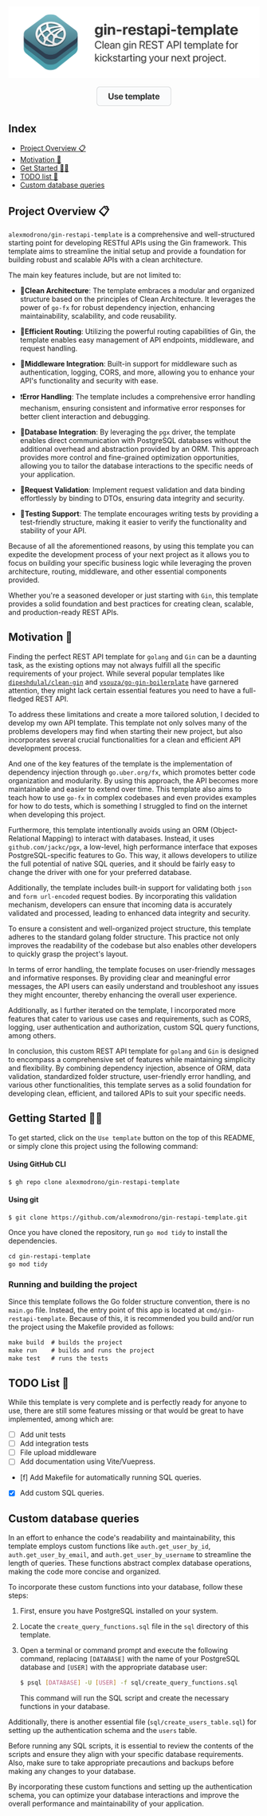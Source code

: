 <div align="center">

![banner](./assets/banner.png)

<a href="https://github.com/alexmodrono/gin-restapi-template/generate"><img src="./assets/use_template_button.png" width="150"/></a>

</div>

## Index

<!-- Pages -->
[overvw]: #project-overview-
[motiv]: #motivation-
[gs]: #get-started-
[td]: #todo-list-
[sql]: #custom-database-queries

<!-- Links -->
- [Project Overview 📋][overvw]
- [Motivation 💪][motiv]
- [Get Started 🏃‍♂️][gs]
- [TODO list 📝][td]
- [Custom database queries][sql]

## Project Overview 📋
`alexmodrono/gin-restapi-template` is a comprehensive and well-structured starting point for developing RESTful APIs using the Gin framework. This template aims to streamline the initial setup and provide a foundation for building robust and scalable APIs with a clean architecture.

The main key features include, but are not limited to:

- 🫧**Clean Architecture**: The template embraces a modular and organized structure based on the principles of Clean Architecture. It leverages the power of `go-fx` for robust dependency injection, enhancing maintainability, scalability, and code reusability.

- 🧭**Efficient Routing**: Utilizing the powerful routing capabilities of Gin, the template enables easy management of API endpoints, middleware, and request handling.

- 👷**Middleware Integration**: Built-in support for middleware such as authentication, logging, CORS, and more, allowing you to enhance your API's functionality and security with ease.

- ❗️**Error Handling**: The template includes a comprehensive error handling mechanism, ensuring consistent and informative error responses for better client interaction and debugging.

- 💾**Database Integration**: By leveraging the `pgx` driver, the template enables direct communication with PostgreSQL databases without the additional overhead and abstraction provided by an ORM. This approach provides more control and fine-grained optimization opportunities, allowing you to tailor the database interactions to the specific needs of your application.

- 🚦**Request Validation**: Implement request validation and data binding effortlessly by binding to DTOs, ensuring data integrity and security.

- 🧪**Testing Support**: The template encourages writing tests by providing a test-friendly structure, making it easier to verify the functionality and stability of your API.

Because of all the aforementioned reasons, by using this template you can expedite the development process of your next project as it allows you to focus on building your specific business logic while leveraging the proven architecture, routing, middleware, and other essential components provided.

Whether you're a seasoned developer or just starting with `Gin`, this template provides a solid foundation and best practices for creating clean, scalable, and production-ready REST APIs.

## Motivation 💪
Finding the perfect REST API template for `golang` and `Gin` can be a daunting task, as the existing options may not always fulfill all the specific requirements of your project. While several popular templates like [`dipeshdulal/clean-gin`](https://github.com/dipeshdulal/clean-gin/) and [`vsouza/go-gin-boilerplate`](https://github.com/vsouza/go-gin-boilerplate) have garnered attention, they might lack certain essential features you need to have a full-fledged REST API.

To address these limitations and create a more tailored solution, I decided to develop my own API template. This template not only solves many of the problems developers may find when starting their new project, but also incorporates several crucial functionalities for a clean and efficient API development process.

And one of the key features of the template is the implementation of dependency injection through `go.uber.org/fx`, which promotes better code organization and modularity. By using this approach, the API becomes more maintainable and easier to extend over time. This template also aims to teach how to use `go-fx` in complex codebases and even provides examples for how to do tests, which is something I struggled to find on the internet when developing this project.

Furthermore, this template intentionally avoids using an ORM (Object-Relational Mapping) to interact with databases. Instead, it uses `github.com/jackc/pgx`, a low-level, high performance interface that exposes PostgreSQL-specific features to Go. This way, it allows developers to utilize the full potential of native SQL queries, and it should be fairly easy to change the driver with one for your preferred database.

Additionally, the template includes built-in support for validating both `json` and `form url-encoded` request bodies. By incorporating this validation mechanism, developers can ensure that incoming data is accurately validated and processed, leading to enhanced data integrity and security.

To ensure a consistent and well-organized project structure, this template adheres to the standard golang folder structure. This practice not only improves the readability of the codebase but also enables other developers to quickly grasp the project's layout.

In terms of error handling, the template focuses on user-friendly messages and informative responses. By providing clear and meaningful error messages, the API users can easily understand and troubleshoot any issues they might encounter, thereby enhancing the overall user experience.

Additionally, as I further iterated on the template, I incorporated more features that cater to various use cases and requirements, such as CORS, logging, user authentication and authorization, custom SQL query functions, among others.

In conclusion, this custom REST API template for `golang` and `Gin` is designed to encompass a comprehensive set of features while maintaining simplicity and flexibility. By combining dependency injection, absence of ORM, data validation, standardized folder structure, user-friendly error handling, and various other functionalities, this template serves as a solid foundation for developing clean, efficient, and tailored APIs to suit your specific needs.

## Getting Started 🏃‍♂️
To get started, click on the `Use template` button on the top of this README, or simply clone this project using the following command:

#### Using GitHub CLI
```shell
$ gh repo clone alexmodrono/gin-restapi-template
```

#### Using git
```shell
$ git clone https://github.com/alexmodrono/gin-restapi-template.git
```

Once you have cloned the repository, run `go mod tidy` to install the dependencies.

```
cd gin-restapi-template
go mod tidy
```

### Running and building the project
Since this template follows the Go folder structure convention, there is no `main.go` file. Instead, the entry point of this app is located at `cmd/gin-restapi-template`. Because of this, it is recommended you build and/or run the project using the Makefile provided as follows:

```shell
make build  # builds the project
make run    # builds and runs the project
make test   # runs the tests
```

## TODO List 📝
While this template is very complete and is perfectly ready for anyone to use, there are still some features missing or that would be great to have implemented, among which are:

- [ ] Add unit tests
- [ ] Add integration tests
- [ ] File upload middleware
- [ ] Add documentation using Vite/Vuepress.
- [f] Add Makefile for automatically running SQL queries.
- [x] Add custom SQL queries.

## Custom database queries
In an effort to enhance the code's readability and maintainability, this template employs custom functions like `auth.get_user_by_id`, `auth.get_user_by_email`, and `auth.get_user_by_username` to streamline the length of queries. These functions abstract complex database operations, making the code more concise and organized.

To incorporate these custom functions into your database, follow these steps:

1. First, ensure you have PostgreSQL installed on your system.

2. Locate the `create_query_functions.sql` file in the `sql` directory of this template.

3. Open a terminal or command prompt and execute the following command, replacing `[DATABASE]` with the name of your PostgreSQL database and `[USER]` with the appropriate database user:

   ```bash
   $ psql [DATABASE] -U [USER] -f sql/create_query_functions.sql
   ```

   This command will run the SQL script and create the necessary functions in your database.

Additionally, there is another essential file (`sql/create_users_table.sql`) for setting up the authentication schema and the `users` table.

Before running any SQL scripts, it is essential to review the contents of the scripts and ensure they align with your specific database requirements. Also, make sure to take appropriate precautions and backups before making any changes to your database.

By incorporating these custom functions and setting up the authentication schema, you can optimize your database interactions and improve the overall performance and maintainability of your application.
